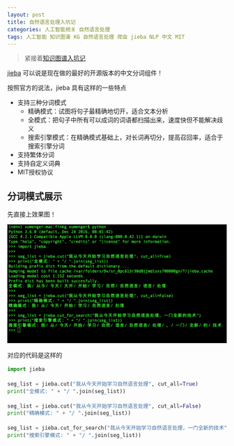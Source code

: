```yaml
---
layout: post
title: 自然语言处理入坑记 
categories: 人工智能相关 自然语言处理 
tags: 人工智能 知识图谱 KG 自然语言处理 爬虫 jieba NLP 中文 MIT 
---
```


>紧接着[知识图谱入坑记](http://www.xumenger.com/knowledge-graph-20180820/)

[jieba](https://github.com/fxsjy/jieba) 可以说是现在做的最好的开源版本的中文分词组件！

按照官方的说法，jieba 具有这样的一些特点

* 支持三种分词模式
	* 精确模式：试图将句子最精确地切开，适合文本分析
	* 全模式：把句子中所有可以成词的词语都扫描出来，速度快但不能解决歧义
	* 搜索引擎模式：在精确模式基础上，对长词再切分，提高召回率，适合于搜索引擎分词
* 支持繁体分词
* 支持自定义词典
* MIT授权协议

## 分词模式展示

先直接上效果图！

![](../media/image/2018-08-27/01.png)

对应的代码是这样的

```python
import jieba

seg_list = jieba.cut("我从今天开始学习自然语言处理", cut_all=True)
print("全模式: " + "/ ".join(seg_list))

seg_list = jieba.cut("我从今天开始学习自然语言处理", cut_all=False)
print("精确模式: " + "/ ".join(seg_list))

seg_list = jieba.cut_for_search("我从今天开始学习自然语言处理，一门全新的技术")
print("搜索引擎模式: " + "/ ".join(seg_list))
```

